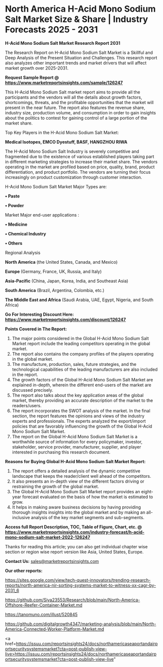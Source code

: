 # North America H-Acid Mono Sodium Salt Market Size & Share | Industry Forecasts 2025 - 2031

<strong>H-Acid Mono Sodium Salt Market Research Report 2031</strong>

The Research Report on H-Acid Mono Sodium Salt Market is a Skillful and Deep Analysis of the Present Situation and Challenges. This research report also analyzes other important trends and market drivers that will affect market growth over 2025-2031.

<strong>Request Sample Report @ <a href=https://www.marketreportsinsights.com/sample/126247>https://www.marketreportsinsights.com/sample/126247</a></strong>

This H-Acid Mono Sodium Salt market report aims to provide all the participants and the vendors will all the details about growth factors, shortcomings, threats, and the profitable opportunities that the market will present in the near future. The report also features the revenue share, industry size, production volume, and consumption in order to gain insights about the politics to contest for gaining control of a large portion of the market share.

Top Key Players in the H-Acid Mono Sodium Salt Market:

<strong>Medical Isotopes, EMCO Dyestuff, BASF, HANGZHOU RIWA</strong>

The H-Acid Mono Sodium Salt Industry is severely competitive and fragmented due to the existence of various established players taking part in different marketing strategies to increase their market share. The vendors operating in the market are profiled based on price, quality, brand, product differentiation, and product portfolio. The vendors are turning their focus increasingly on product customization through customer interaction.

H-Acid Mono Sodium Salt Market Major Types are:

<strong>• Paste

• Powder</strong>

Market Major end-user applications :

<strong>• Medicine

• Chemical Industry

• Others</strong>

Regional Analysis

</u><strong><b>North America</b></strong> (the United States, Canada, and Mexico)

<strong><b>Europe </b></strong>(Germany, France, UK, Russia, and Italy)

<strong><b>Asia-Pacific</b></strong> (China, Japan, Korea, India, and Southeast Asia)

<strong><b>South America</b></strong> (Brazil, Argentina, Colombia, etc.)

<strong><b>The Middle East and Africa</b></strong> (Saudi Arabia, UAE, Egypt, Nigeria, and South Africa)

<strong>Go For Interesting Discount Here: <a href=https://www.marketreportsinsights.com/discount/126247>https://www.marketreportsinsights.com/discount/126247</a></strong>

<strong>Points Covered in The Report:</strong>
<ol>
  <li>The major points considered in the Global H-Acid Mono Sodium Salt Market report include the leading competitors operating in the global market.</li>
  <li>The report also contains the company profiles of the players operating in the global market.</li>
  <li>The manufacture, production, sales, future strategies, and the technological capabilities of the leading manufacturers are also included in the report.</li>
  <li>The growth factors of the Global H-Acid Mono Sodium Salt Market are explained in-depth, wherein the different end-users of the market are discussed precisely.</li>
  <li>The report also talks about the key application areas of the global market, thereby providing an accurate description of the market to the readers/users.</li>
  <li>The report incorporates the SWOT analysis of the market. In the final section, the report features the opinions and views of the industry experts and professionals. The experts analyzed the export/import policies that are favorably influencing the growth of the Global H-Acid Mono Sodium Salt Market.</li>
  <li>The report on the Global H-Acid Mono Sodium Salt Market is a worthwhile source of information for every policymaker, investor, stakeholder, service provider, manufacturer, supplier, and player interested in purchasing this research document.</li>
</ol>
<strong>Reasons for Buying Global H-Acid Mono Sodium Salt Market Report:</strong>

<ol>
  <li>The report offers a detailed analysis of the dynamic competitive landscape that keeps the reader/client well ahead of the competitors.</li>
  <li>It also presents an in-depth view of the different factors driving or restraining the growth of the global market.</li>
  <li>The Global H-Acid Mono Sodium Salt Market report provides an eight-year forecast evaluated on the basis of how the market is estimated to grow.</li>
  <li>It helps in making aware business decisions by having providing thorough insights insights into the global market and by making an all-inclusive analysis of the key market segments and sub-segments.</li>
</ol>
<strong>Access full Report Description, TOC, Table of Figure, Chart, etc. @ <a href=https://www.marketreportsinsights.com/industry-forecast/h-acid-mono-sodium-salt-market-2022-126247>https://www.marketreportsinsights.com/industry-forecast/h-acid-mono-sodium-salt-market-2022-126247</a></strong>


Thanks for reading this article; you can also get individual chapter wise section or region wise report version like Asia, United States, Europe.

<strong>Contact Us:</strong>
sales@marketreportsinsights.com

<strong>Our other reports:</strong>

<a href=https://sites.google.com/view/tech-quest-innovators/trending-research-reports/north-america-nir-sorting-systems-market-to-witness-xx-cagr-by-2031_6>https://sites.google.com/view/tech-quest-innovators/trending-research-reports/north-america-nir-sorting-systems-market-to-witness-xx-cagr-by-2031_6</a>

<a href=https://github.com/Siya23553/Research/blob/main/North-America-Offshore-Reefer-Container-Market.md>https://github.com/Siya23553/Research/blob/main/North-America-Offshore-Reefer-Container-Market.md</a>

<a href=https://tanomuno.com/illust/520845>https://tanomuno.com/illust/520845</a>

<a href=https://github.com/digitalgrowth4347/marketing-analysis/blob/main/North-America-Connected-Worker-Platform-Market.md>https://github.com/digitalgrowth4347/marketing-analysis/blob/main/North-America-Connected-Worker-Platform-Market.md</a>

<a href=https://issuu.com/reportsinsights24/docs/northamericaseaportandairportsecuritysystemsmarket?cta=post-publish-view-live>https://issuu.com/reportsinsights24/docs/northamericaseaportandairportsecuritysystemsmarket?cta=post-publish-view-live</a>"
